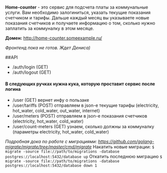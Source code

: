 **Home-counter** - это сервис для подсчета платы за коммунальные услуги. 
Вам необходимо залогиниться, указать текущие показания счетчиком и тарифы.
Дальше каждый месяц вы указываете новые показания счетчиков и получаете информацию о том, сколько нужно заплатить
за коммуналку в этом месяце.

**Домен:** http://home-counter.someexample.ru/

*Фронтенд пока не готов. Ждет Дениса)*

##API

- /auth/login (GET)
- /auth/logout (GET)

#### В следующих ручках нужна кука, которую проставит сервис после логина
- /user (GET) вернет инфу о пользаке
- /user/tariffs (POST) отправляем в json-e текущие тарифы (electricity, hot_water,
  cold_water, out_water, internet)
- /user/meters (POST) отправляем в json-e показания счетчиков (electricity, hot_water,
  cold_water)
- /user/count-meters (GET) узнаем, сколько должны за коммуналку (параметры electricity, hot_water,
  cold_water)

*Подробная дока по работе с миграциями: https://github.com/golang-migrate/migrate/tree/master/cmd/migrate*
Накатить новые миграции:
`$ migrate -source file://path/to/migrations -database postgres://localhost:5432/database up`
 Откатить последнюю миграцию
`$ migrate -source file://path/to/migrations -database postgres://localhost:5432/database down 1`